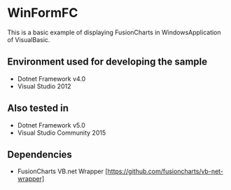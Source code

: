 # WinFormFC
This is a basic example of displaying FusionCharts in WindowsApplication of VisualBasic.

## Environment used for developing the sample 
  * Dotnet Framework v4.0
  * Visual Studio 2012
  
## Also tested in
 * Dotnet Framework v5.0
 * Visual Studio Community 2015
  
## Dependencies
  * FusionCharts  VB.net Wrapper [https://github.com/fusioncharts/vb-net-wrapper]
  
